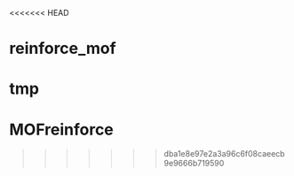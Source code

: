 <<<<<<< HEAD
# reinforce_mof
tmp
=======
# MOFreinforce
>>>>>>> dba1e8e97e2a3a96c6f08caeecb9e9666b719590

